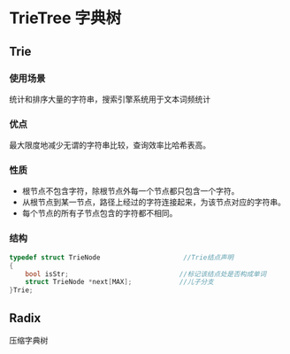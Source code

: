 # TrieTree 字典树

## Trie

### 使用场景

统计和排序大量的字符串，搜索引擎系统用于文本词频统计

### 优点

最大限度地减少无谓的字符串比较，查询效率比哈希表高。

### 性质

- 根节点不包含字符，除根节点外每一个节点都只包含一个字符。
- 从根节点到某一节点，路径上经过的字符连接起来，为该节点对应的字符串。
- 每个节点的所有子节点包含的字符都不相同。

### 结构

```c
typedef struct TrieNode                     //Trie结点声明  
{ 
    bool isStr;                            //标记该结点处是否构成单词  
    struct TrieNode *next[MAX];            //儿子分支  
}Trie; 
```

## Radix

压缩字典树
